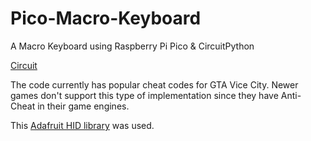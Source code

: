 # Pico-Macro-Keyboard
A Macro Keyboard using Raspberry Pi Pico & CircuitPython

[Circuit](https://imgur.com/a/8N49Jos)

The code currently has popular cheat codes for GTA Vice City. Newer games don't support this type of implementation since they have Anti-Cheat in their game engines.

This [Adafruit HID library](https://github.com/adafruit/Adafruit_CircuitPython_HID) was used.
